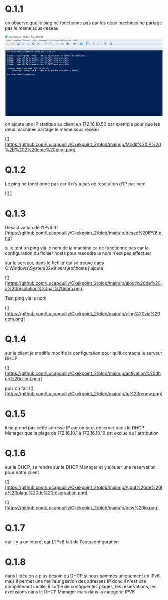 # Q.1.1

on observe que le ping ne fonctionne pas car les deux machines ne partage pas le meme sous-reseau

![](https://github.com/Lucapouilly/Ckekpoint_2/blob/main/ip/first%20ping%20.png)

on ajoute une IP statique au client en 172.16.10.50 par exemple pour que les deux machines partage le meme sous reseau

!()[https://github.com/Lucapouilly/Ckekpoint_2/blob/main/ip/Modif%20IP%20%2B%202%20eme%20ping.png]

# Q.1.2

Le ping ne fonctionne pas car il n'y a pas de resolution d'IP par nom

!()[]

# Q.1.3

Desactivation de l'IPv6
!()[https://github.com/Lucapouilly/Ckekpoint_2/blob/main/ip/desac%20IPV6.png]

si je tent un ping via le nom de la machine ca ne fonctionne pas car la configuration du fichier hosts pour resoudre le nom n'est pas effectuer

sur le serveur, dans le fichier qui se trouve dans C:Windows\System32\drivers\etc\hosts j'ajoute 

!()[https://github.com/Lucapouilly/Ckekpoint_2/blob/main/ip/ajout%20de%20la%20resolution%20par%20nom.png]

Test ping via le nom

!()[https://github.com/Lucapouilly/Ckekpoint_2/blob/main/ip/ping%20via%20nom.png]

# Q.1.4 

sur le client je modifie modifie la configuration pour qu'il contacte le serveur DHCP

!()[https://github.com/Lucapouilly/Ckekpoint_2/blob/main/ip/activation%20dhcp%20client.png]

puis on fait
!()[https://github.com/Lucapouilly/Ckekpoint_2/blob/main/ip/ip%20renew.png]

# Q.1.5

il ne prend pas cette adresse IP car on peut observer dans le DHCP Manager que la plage de 172.16.10.1 à 172.16.10.19 est exclue de l'attribution


# Q.1.6

sur le DHCP, se rendre sur le DHCP Manager et y ajouter une reservation pour notre client

!()[https://github.com/Lucapouilly/Ckekpoint_2/blob/main/ip/Ajout%20de%20la%20plage%20de%20reservation.png]

!()[https://github.com/Lucapouilly/Ckekpoint_2/blob/main/ip/new%20ip.png]

# Q.1.7

oui il y a un interet car L'IPv6 fait de l'autoconfiguration 

# Q.1.8
dans l'idée on a plus besoin du DHCP si nous sommes uniquement en IPv6, mais il permet une meilleur gestion des adresses IP donc il n'est pas completemnt inutile, il suffie de configuer les plages, les reservations, les exclusions dans le DHCP Manager mais dans la categorie IPV6
